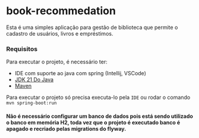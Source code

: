# book-recommedation

Esta é uma simples aplicação para gestão de biblioteca que
permite o cadastro de usuários, livros e empréstimos.

### Requisitos

Para executar o projeto, é necessário ter:

* IDE com suporte ao java com spring (Intellij, VSCode)
* [JDK 21 Do Java ](https://www.oracle.com/java/technologies/javase/jdk21-archive-downloads.html)
* [Maven](https://maven.apache.org/download.cgi)

Para executar o projeto só precisa executa-lo pela `IDE` ou rodar o comando `mvn spring-boot:run`

#### Não é necessário configurar um banco de dados pois está sendo utilizado o banco em memória H2, toda vez que o projeto é executado banco é apagado e recriado pelas migrations do flyway.

